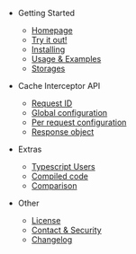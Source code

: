 - Getting Started

  - [Homepage](/ 'Homepage')
  - [Try it out!](pages/try-it-out.md 'Try axios-cache-interceptor')
  - [Installing](pages/installing.md 'Installing')
  - [Usage & Examples](pages/usage-examples.md 'Interceptor')
  - [Storages](pages/storages.md 'Custom storages')

- Cache Interceptor API

  - [Request ID](pages/request-id.md 'Request ID')
  - [Global configuration](pages/global-configuration.md 'Global configuration')
  - [Per request configuration](pages/per-request-configuration.md 'Per request configuration')
  - [Response object](pages/response-object.md 'Response object')

- Extras

  - [Typescript Users](pages/typescript-users.md 'Typescript users')
  - [Compiled code](pages/compiled-code.md 'Compiled code')
  - [Comparison](pages/comparison.md 'Comparison')

- Other

  - [License](pages/license.md 'License')
  - [Contact & Security](pages/contact.md 'Contact & Security')
  - [Changelog](pages/changelog.md 'Changelog')
